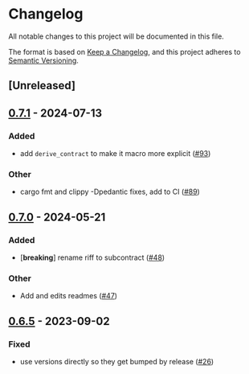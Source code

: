 # Changelog
All notable changes to this project will be documented in this file.

The format is based on [Keep a Changelog](https://keepachangelog.com/en/1.0.0/),
and this project adheres to [Semantic Versioning](https://semver.org/spec/v2.0.0.html).

## [Unreleased]

## [0.7.1](https://github.com/loambuild/loam-sdk/compare/loam-build-v0.7.0...loam-build-v0.7.1) - 2024-07-13

### Added
- add `derive_contract` to make it macro more explicit ([#93](https://github.com/loambuild/loam-sdk/pull/93))

### Other
- cargo fmt and clippy -Dpedantic fixes, add to CI ([#89](https://github.com/loambuild/loam-sdk/pull/89))

## [0.7.0](https://github.com/loambuild/loam-sdk/compare/loam-build-v0.6.5...loam-build-v0.7.0) - 2024-05-21

### Added
- [**breaking**] rename riff to subcontract ([#48](https://github.com/loambuild/loam-sdk/pull/48))

### Other
- Add and edits readmes ([#47](https://github.com/loambuild/loam-sdk/pull/47))

## [0.6.5](https://github.com/loambuild/loam-sdk/compare/loam-build-v0.6.4...loam-build-v0.6.5) - 2023-09-02

### Fixed
- use versions directly so they get bumped by release ([#26](https://github.com/loambuild/loam-sdk/pull/26))
